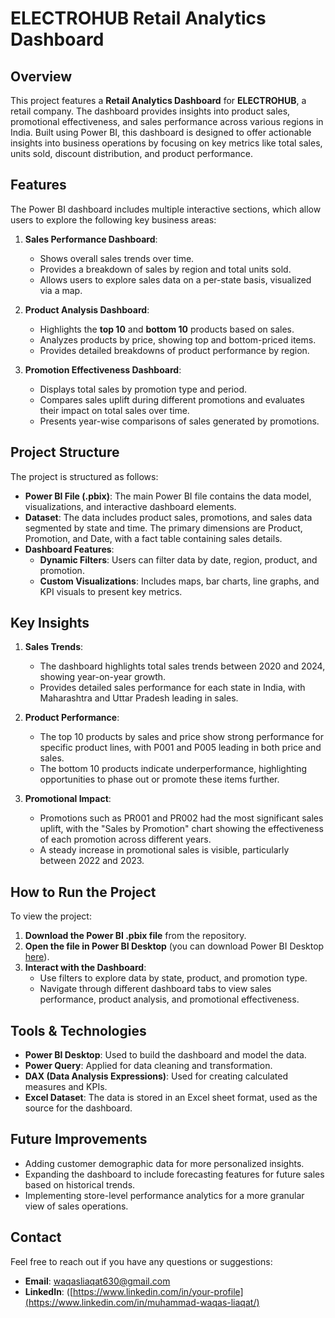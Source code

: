 # ELECTROHUB Retail Analytics Dashboard

## Overview
This project features a **Retail Analytics Dashboard** for **ELECTROHUB**, a retail company. The dashboard provides insights into product sales, promotional effectiveness, and sales performance across various regions in India. Built using Power BI, this dashboard is designed to offer actionable insights into business operations by focusing on key metrics like total sales, units sold, discount distribution, and product performance.

## Features
The Power BI dashboard includes multiple interactive sections, which allow users to explore the following key business areas:

1. **Sales Performance Dashboard**: 
   - Shows overall sales trends over time.
   - Provides a breakdown of sales by region and total units sold.
   - Allows users to explore sales data on a per-state basis, visualized via a map.

2. **Product Analysis Dashboard**:
   - Highlights the **top 10** and **bottom 10** products based on sales.
   - Analyzes products by price, showing top and bottom-priced items.
   - Provides detailed breakdowns of product performance by region.

3. **Promotion Effectiveness Dashboard**:
   - Displays total sales by promotion type and period.
   - Compares sales uplift during different promotions and evaluates their impact on total sales over time.
   - Presents year-wise comparisons of sales generated by promotions.

## Project Structure
The project is structured as follows:
- **Power BI File (.pbix)**: The main Power BI file contains the data model, visualizations, and interactive dashboard elements.
- **Dataset**: The data includes product sales, promotions, and sales data segmented by state and time. The primary dimensions are Product, Promotion, and Date, with a fact table containing sales details.
- **Dashboard Features**:
    - **Dynamic Filters**: Users can filter data by date, region, product, and promotion.
    - **Custom Visualizations**: Includes maps, bar charts, line graphs, and KPI visuals to present key metrics.

## Key Insights
1. **Sales Trends**: 
   - The dashboard highlights total sales trends between 2020 and 2024, showing year-on-year growth.
   - Provides detailed sales performance for each state in India, with Maharashtra and Uttar Pradesh leading in sales.

2. **Product Performance**:
   - The top 10 products by sales and price show strong performance for specific product lines, with P001 and P005 leading in both price and sales.
   - The bottom 10 products indicate underperformance, highlighting opportunities to phase out or promote these items further.

3. **Promotional Impact**:
   - Promotions such as PR001 and PR002 had the most significant sales uplift, with the "Sales by Promotion" chart showing the effectiveness of each promotion across different years.
   - A steady increase in promotional sales is visible, particularly between 2022 and 2023.

## How to Run the Project
To view the project:
1. **Download the Power BI .pbix file** from the repository.
2. **Open the file in Power BI Desktop** (you can download Power BI Desktop [here](https://powerbi.microsoft.com/desktop/)).
3. **Interact with the Dashboard**:
   - Use filters to explore data by state, product, and promotion type.
   - Navigate through different dashboard tabs to view sales performance, product analysis, and promotional effectiveness.

## Tools & Technologies
- **Power BI Desktop**: Used to build the dashboard and model the data.
- **Power Query**: Applied for data cleaning and transformation.
- **DAX (Data Analysis Expressions)**: Used for creating calculated measures and KPIs.
- **Excel Dataset**: The data is stored in an Excel sheet format, used as the source for the dashboard.

## Future Improvements
- Adding customer demographic data for more personalized insights.
- Expanding the dashboard to include forecasting features for future sales based on historical trends.
- Implementing store-level performance analytics for a more granular view of sales operations.

## Contact
Feel free to reach out if you have any questions or suggestions:
- **Email**: waqasliaqat630@gmail.com
- **LinkedIn**: ([https://www.linkedin.com/in/your-profile](https://www.linkedin.com/in/muhammad-waqas-liaqat/)

